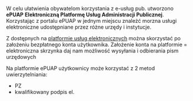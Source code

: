 W celu ułatwienia obywatelom korzystania z e-usług pub. utworzono **ePUAP** **Elektroniczną Platformę Usług Administracji Publicznej**.  Korzystając z portalu ePUAP w jednym miejscu znależć morzna usługi elektroniczne udostępniane przez różne urzędy i instytucje.

Z dostępnych na [platformie usług elektronicznych](https://epuap.gov.pl) można skorzystać po założeniu bezpłatnego konta użytkownika. Założenie konta na platformie = elektroniczna skrzynka daj nam możliwość wysyłania i odbierania pism urzędowych

Na platformie ePUAP użytkownicy może korzystać z 2 metod uwierzytelniania:

* PZ
* kwalifikowany podpis el.

